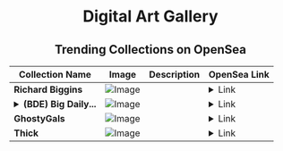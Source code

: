 <div align="center">

# Digital Art Gallery

## Trending Collections on OpenSea

| Collection Name                       | Image                                                                                     | Description                       | OpenSea Link                                                                                          |
|---------------------------------------|-------------------------------------------------------------------------------------------|-----------------------------------|--------------------------------------------------------------------------------------------------------|
| **Richard Biggins** | ![Image](https://i.seadn.io/s/raw/files/23ff57bce11c95a3222e6825005f5005.png?w=500&auto=format?w=200&auto=format) |  | <details><summary>Link</summary>[Richard Biggins](https://opensea.io/collection/richard-biggins-1)</details> |
| **<details><summary>(BDE) Big Daily...</summary>(BDE) Big Daily Emissions</details>** | ![Image](https://i.seadn.io/s/raw/files/4d54c38449cb678a52ae74dc1c72a8aa.jpg?w=500&auto=format?w=200&auto=format) |  | <details><summary>Link</summary>[(BDE) Big Daily Emissions](https://opensea.io/collection/bde-big-daily-emissions)</details> |
| **GhostyGals** | ![Image](https://i.seadn.io/s/raw/files/b5b152f4f4c9e295ceab998d18f5e713.jpg?w=500&auto=format?w=200&auto=format) |  | <details><summary>Link</summary>[GhostyGals](https://opensea.io/collection/ghostygals)</details> |
| **Thick** | ![Image](https://i.seadn.io/s/raw/files/28c573bd73020f16e29114b632824de4.jpg?w=500&auto=format?w=200&auto=format) |  | <details><summary>Link</summary>[Thick](https://opensea.io/collection/thick-11)</details> |

</div>